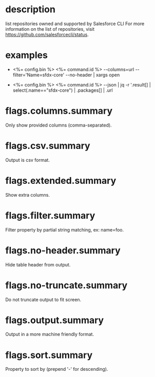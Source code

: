 # description

list repositories owned and supported by Salesforce CLI
For more information on the list of repositories, visit https://github.com/salesforcecli/status.

# examples

- <%= config.bin %> <%= command.id %> --columns=url --filter='Name=sfdx-core' --no-header | xargs open

- <%= config.bin %> <%= command.id %> --json | jq -r '.result[] | select(.name=="sfdx-core") | .packages[] | .url

# flags.columns.summary

Only show provided columns (comma-separated).

# flags.csv.summary

Output is csv format.

# flags.extended.summary

Show extra columns.

# flags.filter.summary

Filter property by partial string matching, ex: name=foo.

# flags.no-header.summary

Hide table header from output.

# flags.no-truncate.summary

Do not truncate output to fit screen.

# flags.output.summary

Output in a more machine friendly format.

# flags.sort.summary

Property to sort by (prepend '-' for descending).
